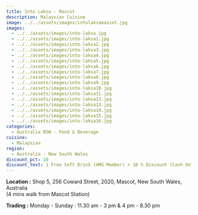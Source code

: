 ```yaml
---
title: Into Laksa - Mascot
description: Malaysian Cuisine
image: ../../assets/images/intolaksamascot.jpg
images:
  - ../../assets/images/into-laksa.jpg
  - ../../assets/images/into-laksa1.jpg
  - ../../assets/images/into-laksa2.jpg
  - ../../assets/images/into-laksa3.jpg
  - ../../assets/images/into-laksa4.jpg
  - ../../assets/images/into-laksa5.jpg
  - ../../assets/images/into-laksa6.jpg
  - ../../assets/images/into-laksa7.jpg
  - ../../assets/images/into-laksa8.jpg
  - ../../assets/images/into-laksa9.jpg
  - ../../assets/images/into-laksa10.jpg
  - ../../assets/images/into-laksa11.jpg
  - ../../assets/images/into-laksa12.jpg
  - ../../assets/images/into-laksa13.jpg
  - ../../assets/images/into-laksa14.jpg
  - ../../assets/images/into-laksa15.jpg
  - ../../assets/images/into-laksa16.jpg
categories:
  - Australia NSW - Food & Beverage
cuisine:
  - Malaysian
region:
  - Australia - New South Wales
discount_pct: 10
discount_text: 1 Free Soft Drink (HMG Member) + 10 % Discount (Cash Only)
---
```

**Location :** Shop 5, 256 Coward Street, 2020, Mascot, New South Wales, Australia\
(4 mins walk from Mascot Station)

**Trading :** Monday - Sunday : 11.30 am - 3 pm & 4 pm - 8.30 pm
